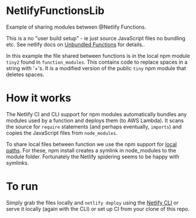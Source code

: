 # NetlifyFunctionsLib

Example of sharing modules between @Netlify Functions.

This is a no "user build setup" - ie just source JavaScript files no bundling etc.
See netlify docs on [Unbundled Functions](https://docs.netlify.com/functions/build-with-javascript/#unbundled-javascript-function-deploys) for details..

In this example the file shared between functions is in the local npm module `tiny2` found in `function_modules`. 
This contains code to replace spaces in a string with '+'s. It is a modified version of the public `tiny` npm module that deletes spaces. 

# How it works

The Netlify CI and CLI support for npm modules automatically bundles any modules used by a function and deploys them (to AWS Lambda). 
It scans the source for `require` statements (and perhaps eventually, `imports`) and copies the JavaScript files from `node_modules`.

To share local files between function we use the npm support for [local paths](https://docs.npmjs.com/cli/v7/configuring-npm/package-json#local-paths).
For these, npm install creates a symlink in node_modules to the module folder. Fortunately the Netlify spidering seems to be happy with symlinks.

# To run

Simply grab the files locally and `netlify deploy` using the [Netlify CLI](https://docs.netlify.com/cli/get-started/#app) or serve it locally 
(again with the CLI) or set up CI from your clone of this repo.
